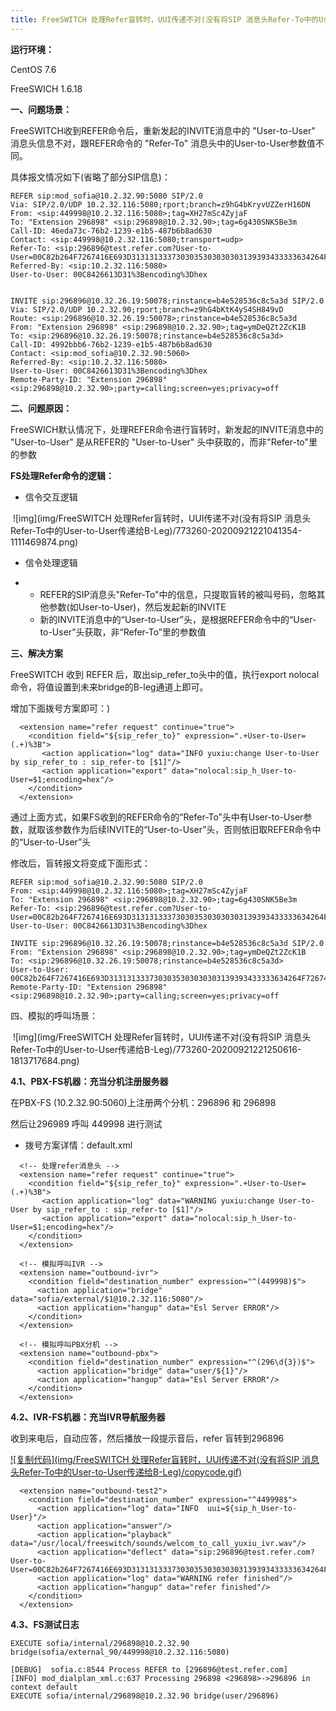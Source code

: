 ```yaml
---
title: FreeSWITCH 处理Refer盲转时，UUI传递不对(没有将SIP 消息头Refer-To中的User-to-User传递给B-Leg)
---
```


**运行环境：**

  CentOS 7.6

  FreeSWICH 1.6.18

 

**一、问题场景：**

  FreeSWITCH收到REFER命令后，重新发起的INVITE消息中的 "User-to-User" 消息头信息不对，跟REFER命令的 "Refer-To" 消息头中的User-to-User参数值不同。

  具体报文情况如下(省略了部分SIP信息)：

```
REFER sip:mod_sofia@10.2.32.90:5080 SIP/2.0
Via: SIP/2.0/UDP 10.2.32.116:5080;rport;branch=z9hG4bKryvUZZerH16DN
From: <sip:449998@10.2.32.116:5080>;tag=XH27mSc4ZyjaF
To: "Extension 296898" <sip:296898@10.2.32.90>;tag=6g430SNK5Be3m
Call-ID: 46eda73c-76b2-1239-e1b5-487b6b8ad630
Contact: <sip:449998@10.2.32.116:5080;transport=udp>
Refer-To: <sip:296896@test.refer.com?User-to-User=00C82b264F7267416E693D3131313337303035303030303139393433333634264F7267446E69733D333030393637%3Bencoding%3Dhex>
Referred-By: <sip:10.2.32.116:5080>
User-to-User: 00C8426613D31%3Bencoding%3Dhex


INVITE sip:296896@10.32.26.19:50078;rinstance=b4e528536c8c5a3d SIP/2.0
Via: SIP/2.0/UDP 10.2.32.90;rport;branch=z9hG4bKtK4yS4SH849vD
Route: <sip:296896@10.32.26.19:50078>;rinstance=b4e528536c8c5a3d
From: "Extension 296898" <sip:296898@10.2.32.90>;tag=ymDeQZt2ZcK1B
To: <sip:296896@10.32.26.19:50078;rinstance=b4e528536c8c5a3d>
Call-ID: 4992bbb6-76b2-1239-e1b5-487b6b8ad630
Contact: <sip:mod_sofia@10.2.32.90:5060>
Referred-By: <sip:10.2.32.116:5080>
User-to-User: 00C8426613D31%3Bencoding%3Dhex
Remote-Party-ID: "Extension 296898" <sip:296898@10.2.32.90>;party=calling;screen=yes;privacy=off
```

**二、问题原因：**

  FreeSWICH默认情况下，处理REFER命令进行盲转时，新发起的INVITE消息中的 "User-to-User" 是从REFER的 "User-to-User" 头中获取的，而非"Refer-to"里的参数

 

  **FS处理Refer命令的逻辑：**

- 信令交互逻辑

​      ![img](img/FreeSWITCH 处理Refer盲转时，UUI传递不对(没有将SIP 消息头Refer-To中的User-to-User传递给B-Leg)/773260-20200921221041354-1111469874.png) 

- 信令处理逻辑

- - REFER的SIP消息头"Refer-To"中的信息，只提取盲转的被叫号码，忽略其他参数(如User-to-User)，然后发起新的INVITE
  - 新的INVITE消息中的“User-to-User”头，是根据REFER命令中的“User-to-User”头获取，非“Refer-To”里的参数值

**三、解决方案**

  FreeSWITCH 收到 REFER 后，取出sip_refer_to头中的值，执行export nolocal 命令，将值设置到未来bridge的B-leg通道上即可。

  增加下面拨号方案即可：)

```
  <extension name="refer request" continue="true">
    <condition field="${sip_refer_to}" expression=".+User-to-User=(.+)%3B">
       <action application="log" data="INFO yuxiu:change User-to-User by sip_refer_to : sip_refer-to [$1]"/>
       <action application="export" data="nolocal:sip_h_User-to-User=$1;encoding=hex"/>
    </condition>
  </extension>
```

  通过上面方式，如果FS收到的REFER命令的“Refer-To”头中有User-to-User参数，就取该参数作为后续INVITE的“User-to-User”头，否则依旧取REFER命令中的“User-to-User”头

  修改后，盲转报文将变成下面形式：

```
REFER sip:mod_sofia@10.2.32.90:5080 SIP/2.0
From: <sip:449998@10.2.32.116:5080>;tag=XH27mSc4ZyjaF
To: "Extension 296898" <sip:296898@10.2.32.90>;tag=6g430SNK5Be3m
Refer-To: <sip:296896@test.refer.com?User-to-User=00C82b264F7267416E693D3131313337303035303030303139393433333634264F7267446E69733D333030393637%3Bencoding%3Dhex>
User-to-User: 00C8426613D31%3Bencoding%3Dhex

INVITE sip:296896@10.32.26.19:50078;rinstance=b4e528536c8c5a3d SIP/2.0
From: "Extension 296898" <sip:296898@10.2.32.90>;tag=ymDeQZt2ZcK1B
To: <sip:296896@10.32.26.19:50078;rinstance=b4e528536c8c5a3d>
User-to-User:  00C82b264F7267416E693D3131313337303035303030303139393433333634264F7267446E69733D333030393637%3Bencoding%3Dhex
Remote-Party-ID: "Extension 296898" <sip:296898@10.2.32.90>;party=calling;screen=yes;privacy=off
```

四、模拟的呼叫场景：

​    ![img](img/FreeSWITCH 处理Refer盲转时，UUI传递不对(没有将SIP 消息头Refer-To中的User-to-User传递给B-Leg)/773260-20200921221250616-1813717684.png)

 

**4.1、PBX-FS机器：充当分机注册服务器**

   在PBX-FS (10.2.32.90:5060)上注册两个分机：296896 和 296898

   然后让296989 呼叫 449998 进行测试

- 拨号方案详情：default.xml 

```
  <!-- 处理refer消息头 -->
  <extension name="refer request" continue="true">
    <condition field="${sip_refer_to}" expression=".+User-to-User=(.+)%3B">
       <action application="log" data="WARNING yuxiu:change User-to-User by sip_refer_to : sip_refer-to [$1]"/>
       <action application="export" data="nolocal:sip_h_User-to-User=$1;encoding=hex"/>
    </condition>
  </extension>

  <!-- 模拟呼叫IVR -->
  <extension name="outbound-ivr">
    <condition field="destination_number" expression="^(449998)$">
      <action application="bridge" data="sofia/external/$1@10.2.32.116:5080"/>
      <action application="hangup" data="Esl Server ERROR"/>
    </condition>
  </extension>

  <!-- 模拟呼叫PBX分机 -->
  <extension name="outbound-pbx">
    <condition field="destination_number" expression="^(296\d{3})$">
      <action application="bridge" data="user/${1}"/>
      <action application="hangup" data="Esl Server ERROR"/>
    </condition>
  </extension>
```

**4.2、IVR-FS机器：充当IVR导航服务器**

  收到来电后，自动应答，然后播放一段提示音后，refer 盲转到296896

[![复制代码](img/FreeSWITCH 处理Refer盲转时，UUI传递不对(没有将SIP 消息头Refer-To中的User-to-User传递给B-Leg)/copycode.gif)](javascript:void(0);)

```
  <extension name="outbound-test2">
    <condition field="destination_number" expression="^449998$">
      <action application="log" data="INFO  uui=${sip_h_User-to-User}"/>
      <action application="answer"/>
      <action application="playback" data="/usr/local/freeswitch/sounds/welcom_to_call_yuxiu_ivr.wav"/>
      <action application="deflect" data="sip:296896@test.refer.com?User-to-User=00C82b264F7267416E693D3131313337303035303030303139393433333634264F7267446E69733D333030393637%3Bencoding%3Dhex"/>
      <action application="log" data="WARNING refer finished"/>
      <action application="hangup" data="refer finished"/>
    </condition>
  </extension>
```

**4.3、FS测试日志**

```
EXECUTE sofia/internal/296898@10.2.32.90 bridge(sofia/external_90/449998@10.2.32.116:5080)

[DEBUG]  sofia.c:8544 Process REFER to [296896@test.refer.com]
[INFO] mod_dialplan_xml.c:637 Processing 296898 <296898>->296896 in context default
EXECUTE sofia/internal/296898@10.2.32.90 bridge(user/296896)
```